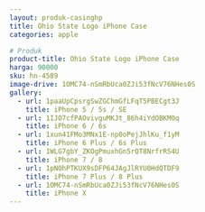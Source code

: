 ```yaml
---
layout: produk-casinghp
title: Ohio State Logo iPhone Case
categories: apple

# Produk
product-title: Ohio State Logo iPhone Case
harga: 90000
sku: hn-4589
image-drive: 1OMC74-nSmRbUca0ZJi53fNcV76NHes0S
gallery:
  - url: 1paaUpCpsrgSwZGChmGfLFqT5PBECgt3J
    title: iPhone 5 / 5s / SE
  - url: 1IJO7cfPAOvivguMKJt_86h4iYdOBKM0q
    title: iPhone 6 / 6s
  - url: 1xun41FMo3MNx1E-np0oPejJhlKu_f1yM
    title: iPhone 6 Plus / 6s Plus
  - url: 1WLG7gbY_ZKOgPmuxhGn5rQT8NrfrRS4U
    title: iPhone 7 / 8
  - url: 1pNOhPTKUX9sDFP64JAgJlRYU0HdQTDF9
    title: iPhone 7 Plus / 8 Plus
  - url: 1OMC74-nSmRbUca0ZJi53fNcV76NHes0S
    title: iPhone X
---
```

